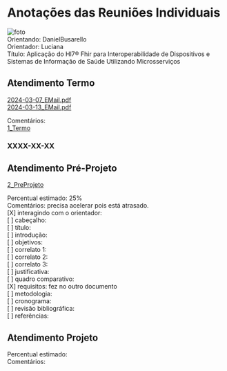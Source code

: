 # Anotações das Reuniões Individuais  

![foto](foto.png "foto")  
Orientando: DanielBusarello  
Orientador: Luciana  
Título: Aplicação do Hl7® Fhir para Interoperabilidade de Dispositivos e Sistemas de Informação de Saúde Utilizando Microsserviços  

## Atendimento Termo  

[2024-03-07_EMail.pdf](2024-03-07_EMail.pdf)  
[2024-03-13_EMail.pdf](2024-03-13_EMail.pdf)  

Comentários:  
[1_Termo](1_Termo.pdf "1_Termo")  

### XXXX-XX-XX

## Atendimento Pré-Projeto  

[2_PreProjeto](2_PreProjeto.docx "2_PreProjeto")  

Percentual estimado: 25%  
Comentários: precisa acelerar pois está atrasado.  
[X] interagindo com o orientador:  
[ ] cabeçalho:  
[ ] título:  
[ ] introdução:  
[ ] objetivos:  
[ ] correlato 1:  
[ ] correlato 2:  
[ ] correlato 3:  
[ ] justificativa:  
[ ] quadro comparativo:  
[X] requisitos: fez no outro documento  
[ ] metodologia:  
[ ] cronograma:  
[ ] revisão bibliográfica:  
[ ] referências:  

## Atendimento Projeto  

Percentual estimado:  
Comentários:  
